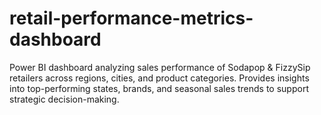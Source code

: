 # retail-performance-metrics-dashboard
Power BI dashboard analyzing sales performance of Sodapop &amp; FizzySip retailers across regions, cities, and product categories. Provides insights into top-performing states, brands, and seasonal sales trends to support strategic decision-making.
